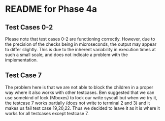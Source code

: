 # README for Phase 4a

## Test Cases 0-2

Please note that test cases 0-2 are functioning correctly. However, due to the precision of the checks being in microseconds, the output may appear to differ slightly. This is due to the inherent variability in execution times at such a small scale, and does not indicate a problem with the implementation. 

## Test Case 7
The problem here is that we are not able to block the children in a proper way where it also works with other testcases. Ben suggested that we can use somekind of lock (Mboxes) to lock our write syscall but when we try it, the testcase 7 works partially (does not write to terminal 2 and 3) and it makes us fail test case 19,20,22. Thus we decided to leave it as it is where it works for all testcases except testcase 7.